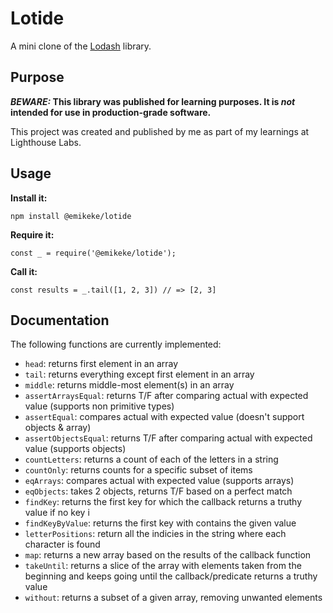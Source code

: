 # Lotide

A mini clone of the [Lodash](https://lodash.com) library.

## Purpose

**_BEWARE:_ This library was published for learning purposes. It is _not_ intended for use in production-grade software.**

This project was created and published by me as part of my learnings at Lighthouse Labs. 

## Usage

**Install it:**

`npm install @emikeke/lotide`

**Require it:**

`const _ = require('@emikeke/lotide');`

**Call it:**

`const results = _.tail([1, 2, 3]) // => [2, 3]`

## Documentation

The following functions are currently implemented:

* `head`: returns first element in an array
* `tail`: returns everything except first element in an array
* `middle`: returns middle-most element(s) in an array
* `assertArraysEqual`: returns T/F after comparing actual with expected value (supports non primitive types)
* `assertEqual`: compares actual with expected value (doesn't support objects & array)
* `assertObjectsEqual`: returns T/F after comparing actual with expected value (supports objects)
* `countLetters`: returns a count of each of the letters in a string
* `countOnly`: returns counts for a specific subset of items
* `eqArrays`: compares actual with expected value (supports arrays)
* `eqObjects`: takes 2 objects, returns T/F based on a perfect match
* `findKey`: returns the first key for which the callback returns a truthy value if no key i
* `findKeyByValue`: returns the first key with contains the given value
* `letterPositions`: return all the indicies in the string where each character is found
* `map`: returns a new array based on the results of the callback function
* `takeUntil`: returns a slice of the array with elements taken from the beginning and keeps going until the callback/predicate returns a truthy value
* `without`: returns a subset of a given array, removing unwanted elements